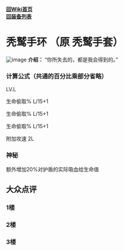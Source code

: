 [**回Wiki首页**](../README.md)   
[**回装备列表**](index.md)   
# 秃鹫手环 （原 秃鹫手套）
![image](https://user-images.githubusercontent.com/35645329/193947095-aa80f453-3ec1-4734-b3f9-975ca555a604.png) **介绍：** “你所失去的，都是我会得到的。”   
### 计算公式（共通的百分比乘部分省略）
LV.L   

生命偷取% L/15+1   

生命偷取% L/15+1   

生命偷取% L/15+1   

附加攻速 2L   

### 神秘
额外增加20%对护盾的实际吸血给生命值

## 大众点评
### 1楼

### 2楼 

### 3楼 
